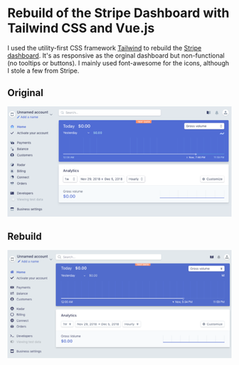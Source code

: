 Rebuild of the Stripe Dashboard with Tailwind CSS and Vue.js
============================================================

I used the utility-first CSS framework [Tailwind](https://tailwindcss.com/) to rebuild the [Stripe dashboard](https://dashboard.stripe.com/test/dashboard). It's as responsive as the orginal dashboard but non-functional (no tooltips or buttons). I mainly used font-awesome for the icons, although I stole a few from Stripe.

## Original
![Original](images/original.png)

## Rebuild
![Rebuild](images/rebuild.png)
